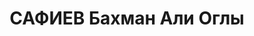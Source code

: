 ---
title: САФИЕВ Бахман Али Оглы
description: "1904 г.р., капитан, нач. штаба отдельного батальона связи Азерб. СД\
  \ ЗакВО. \n  ВКВС - 13.10.1937, ВМН. Расстрелян 13.10.1937, Баку"
---